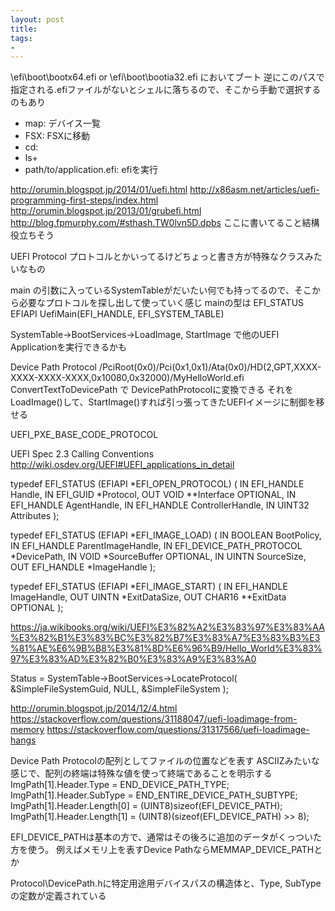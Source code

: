 ```yaml
---
layout: post
title: 
tags:
- 
---
```


\efi\boot\bootx64.efi or \efi\boot\bootia32.efi においてブート
逆にこのパスで指定される.efiファイルがないとシェルに落ちるので、そこから手動で選択するのもあり

+ map: デバイス一覧
+ FSX: FSXに移動
+ cd:
+ ls+
+ path/to/application.efi: efiを実行


http://orumin.blogspot.jp/2014/01/uefi.html
http://x86asm.net/articles/uefi-programming-first-steps/index.html
http://orumin.blogspot.jp/2013/01/grubefi.html
http://blog.fpmurphy.com/#sthash.TW0lvn5D.dpbs
ここに書いてること結構役立ちそう

UEFI Protocol
プロトコルとかいってるけどちょっと書き方が特殊なクラスみたいなもの

main の引数に入っているSystemTableがだいたい何でも持ってるので、そこから必要なプロトコルを探し出して使っていく感じ
mainの型は EFI_STATUS EFIAPI UefiMain(EFI_HANDLE, EFI_SYSTEM_TABLE)

SystemTable->BootServices->LoadImage, StartImage で他のUEFI Applicationを実行できるかも

Device Path Protocol
/PciRoot(0x0)/Pci(0x1,0x1)/Ata(0x0)/HD(2,GPT,XXXX-XXXX-XXXX-XXXX,0x10080,0x32000)/MyHelloWorld.efi
ConvertTextToDevicePath で DevicePathProtocolに変換できる
それをLoadImage()して、StartImage()すれば引っ張ってきたUEFIイメージに制御を移せる

UEFI_PXE_BASE_CODE_PROTOCOL

UEFI Spec 2.3 Calling Conventions
http://wiki.osdev.org/UEFI#UEFI_applications_in_detail

typedef
EFI_STATUS
(EFIAPI *EFI_OPEN_PROTOCOL) (
IN EFI_HANDLE Handle,
IN EFI_GUID *Protocol,
OUT VOID **Interface OPTIONAL,
IN EFI_HANDLE AgentHandle,
IN EFI_HANDLE ControllerHandle,
IN UINT32 Attributes
);

typedef
EFI_STATUS
(EFIAPI *EFI_IMAGE_LOAD) (
IN BOOLEAN BootPolicy,
IN EFI_HANDLE ParentImageHandle,
IN EFI_DEVICE_PATH_PROTOCOL *DevicePath,
IN VOID *SourceBuffer OPTIONAL,
IN UINTN SourceSize,
OUT EFI_HANDLE *ImageHandle
);

typedef
EFI_STATUS
(EFIAPI *EFI_IMAGE_START) (
IN EFI_HANDLE ImageHandle,
OUT UINTN *ExitDataSize,
OUT CHAR16 **ExitData OPTIONAL
);

https://ja.wikibooks.org/wiki/UEFI%E3%82%A2%E3%83%97%E3%83%AA%E3%82%B1%E3%83%BC%E3%82%B7%E3%83%A7%E3%83%B3%E3%81%AE%E6%9B%B8%E3%81%8D%E6%96%B9/Hello_World%E3%83%97%E3%83%AD%E3%82%B0%E3%83%A9%E3%83%A0

  Status = SystemTable->BootServices->LocateProtocol(
    &SimpleFileSystemGuid,
    NULL,
    &SimpleFileSystem
    );


 http://orumin.blogspot.jp/2014/12/4.html
 https://stackoverflow.com/questions/31188047/uefi-loadimage-from-memory
 https://stackoverflow.com/questions/31317566/uefi-loadimage-hangs

 Device Path Protocolの配列としてファイルの位置などを表す
 ASCIIZみたいな感じで、配列の終端は特殊な値を使って終端であることを明示する
   ImgPath[1].Header.Type = END_DEVICE_PATH_TYPE;
  ImgPath[1].Header.SubType = END_ENTIRE_DEVICE_PATH_SUBTYPE;
  ImgPath[1].Header.Length[0] = (UINT8)sizeof(EFI_DEVICE_PATH);
  ImgPath[1].Header.Length[1] = (UINT8)(sizeof(EFI_DEVICE_PATH) >> 8);

EFI_DEVICE_PATHは基本の方で、通常はその後ろに追加のデータがくっついた方を使う。
例えばメモリ上を表すDevice PathならMEMMAP_DEVICE_PATHとか

 Protocol\DevicePath.hに特定用途用デバイスパスの構造体と、Type, SubTypeの定数が定義されている
